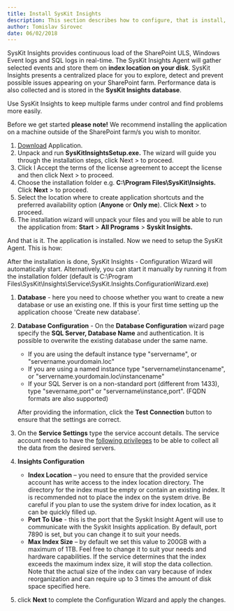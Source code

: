 ```yaml
---
title: Install SysKit Insights
description: This section describes how to configure, that is install, SysKit Insights
author: Tomislav Sirovec
date: 06/02/2018
---
```


SysKit Insights provides continuous load of the SharePoint ULS, Windows Event logs and SQL logs in real-time. The SysKit Insights Agent will gather selected events and store them on __index location on your disk__. SysKit Insights presents a centralized place for you to explore, detect and prevent possible issues appearing on your SharePoint farm. Performance data is also collected and is stored in the __SysKit Insights database__.

Use SysKit Insights to keep multiple farms under control and find problems more easily.  

Before we get started __please note!__ We recommend installing the application on a machine outside of the SharePoint farm/s you wish to monitor. 


1. [Download](https://www.syskit.com/products/insights/) Application.
2. Unpack and run __SysKitInsightsSetup.exe.__ The wizard will guide you through the installation steps, click Next > to proceed.
3. Click I Accept the terms of the license agreement to accept the license and then click Next > to proceed.
4. Choose the installation folder e.g. __C:\Program Files\SysKit\Insights.__ Click __Next__ > to proceed.
5. Select the location where to create application shortcuts and the preferred availability option (__Anyone__ or __Only me__). Click __Next__ > to proceed.
6. The installation wizard will unpack your files and you will be able to run the application from: __Start__ > __All Programs__ > __Syskit Insights.__

And that is it. The application is installed. Now we need to setup the SysKit Agent. This is how:

After the installation is done, SysKit Insights  - Configuration Wizard will automatically start. Alternatively, you can start it manually by running it from the installation folder (default is C:\Program Files\SysKit\Insights\Service\SysKit.Insights.ConfigurationWizard.exe)

1. __Database__ - here you need to choose whether you want to create a new database or use an existing one. If this is your first time setting up the application choose 'Create new database'.
2. __Database Configuration__ - On the __Database Configuration__ wizard page specify the __SQL Server, Database Name__ and authentication. It is possible to overwrite the existing database under the same name. 
   - If you are using the default instance type  "servername", or "servername.yourdomain.loc"
   - If you are using a named instance type "servername\instancename", or "servername.yourdomain.loc\instancename"
   - If your SQL Server is on a non-standard port (different from 1433), type "severname,port" or "servername\instance,port". (FQDN formats are also supported)

    After providing the information, click the __Test Connection__ button to ensure that the settings are correct.
3. On the __Service Settings__ type the service account details. The service account needs to have the [following privileges](#internal/requirements/user-permissions-requirements) to be able to collect all the data from the desired servers.
4. __Insights Configuration__
    - **Index Location** – you need to ensure that the provided service account has write access to the index location directory. The directory for the index must be empty or contain an existing index.  It is recommended not to place the index on the system drive. Be careful if you plan to use the system drive for index location, as it can be quickly filled up.
    - **Port To Use** - this is the port that the Syskit Insight Agent will use to communicate with the Syskit Insights application. By default, port 7890 is set, but you can change it to suit your needs.
    - **Max Index Size** – by default we set this value to 200GB with a maximum of 1TB. Feel free to change it to suit your needs and hardware capabilities.
    If the service determines that the index exceeds the maximum index size, it will stop the data collection. Note that the actual size of the index can vary because of index reorganization and can require up to 3 times the amount of disk space specified here.
    
5. click __Next__ to complete the Configuration Wizard and apply the changes.

